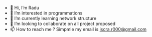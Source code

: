 - 👋 Hi, I’m Radu
- 👀 I’m interested in programmations
- 🌱 I’m currently learning network structure
- 💞️  I’m looking to collaborate on all project proposed
- 📫 How to reach me ? Simpmle my email is iscra.r000@gmail.com

<!---
88Riq/88Riq is a ✨ special ✨ repository because its `README.md` (this file) appears on your GitHub profile.
You can click the Preview link to take a look at your changes.
--->
